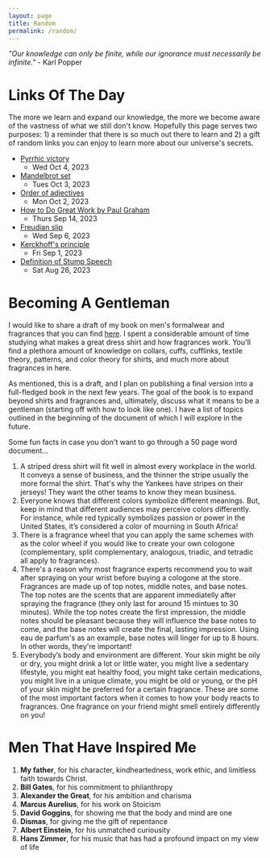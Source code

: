 ```yaml
---
layout: page
title: Random
permalink: /random/
---
```

*"Our knowledge can only be finite, while our ignorance must necessarily be infinite."* - Karl Popper

# Links Of The Day
The more we learn and expand our knowledge, the more we become aware of the vastness of what we still don't know. Hopefully this page serves two purposes: 1) a reminder that there is so much out there to learn and 2) a gift of random links you can enjoy to learn more about our universe's secrets.

- [Pyrrhic victory](https://en.wikipedia.org/wiki/Pyrrhic_victory)
    - Wed Oct 4, 2023
- [Mandelbrot set](https://en.wikipedia.org/wiki/Mandelbrot_set)
    - Tues Oct 3, 2023
- [Order of adjectives](https://dictionary.cambridge.org/us/grammar/british-grammar/adjectives-order#google_vignette)
    - Mon Oct 2, 2023
- [How to Do Great Work by Paul Graham](http://paulgraham.com/greatwork.html)
    - Thurs Sep 14, 2023
- [Freudian slip](https://en.wikipedia.org/wiki/Freudian_slip)
    - Wed Sep 6, 2023
- [Kerckhoff's principle](https://en.wikipedia.org/wiki/Kerckhoffs%27s_principle)
    - Fri Sep 1, 2023
- [Definition of Stump Speech](https://www.thoughtco.com/stump-speech-definition-1773348)
    - Sat Aug 26, 2023


# Becoming A Gentleman
I would like to share a draft of my book on men's formalwear and fragrances that you can find [here](https://docs.google.com/document/d/1HNobxdTDTnQTJD6i4KuU8MTcjP6wJc2v_EbRnGWsj7g/edit). I spent a considerable amount of time studying what makes a great dress shirt and how fragrances work. You'll find a plethora amount of knowledge on collars, cuffs, cufflinks, textile theory, patterns, and color theory for shirts, and much more about fragrances in here. 

As mentioned, this is a draft, and I plan on publishing a final version into a full-fledged book in the next few years. The goal of the book is to expand beyond shirts and fragrances and, ultimately, discuss what it means to be a gentleman (starting off with how to look like one). I have a list of topics outlined in the beginning of the document of which I will explore in the future.

Some fun facts in case you don't want to go through a 50 page word document...
1. A striped dress shirt will fit well in almost every workplace in the world. It conveys a sense of business, and the thinner the stripe usually the more formal the shirt. That's why the Yankees have stripes on their jerseys! They want the other teams to know they mean business.
2. Everyone knows that different colors symbolize different meanings. But, keep in mind that different audiences may perceive colors differently. For instance, while red typically symbolizes passion or power in the United States, it’s considered a color of mourning in South Africa!
3. There is a fragrance wheel that you can apply the same schemes with as the color wheel if you would like to create your own cologone (complementary, split complementary, analogous, triadic, and tetradic all apply to fragrances).
4. There's a reason why most fragrance experts recommend you to wait after spraying on your wrist before buying a cologone at the store. Fragrances are made up of top notes, middle notes, and base notes. The top notes are the scents that are apparent immediatelly after spraying the fragrance (they only last for around 15 mintues to 30 minutes). While the top notes create the first impression, the middle notes should be pleasant because they will influence the base notes to come, and the base notes will create the final, lasting impression. Using eau de parfum's as an example, base notes will linger for up to 8 hours. In other words, they're important!
5. Everybody’s body and environment are different. Your skin might be oily or dry, you might drink a lot or little water, you might live a sedentary lifestyle, you might eat healthy food, you might take certain medications, you might live in a unique climate, you might be old or young, or the pH of your skin might be preferred for a certain fragrance. These are some of the most important factors when it comes to how your body reacts to fragrances. One fragrance on your friend might smell entirely differently on you!

# Men That Have Inspired Me
1. **My father**, for his character, kindheartedness, work ethic, and limitless faith towards Christ.
2. **Bill Gates**, for his commitment to philanthropy
3. **Alexander the Great**, for his ambition and charisma
4. **Marcus Aurelius**, for his work on Stoicism
5. **David Goggins**, for showing me that the body and mind are one
6. **Dismas**, for giving me the gift of repentance
7. **Albert Einstein**, for his unmatched curiousity
8. **Hans Zimmer**, for his music that has had a profound impact on my view of life